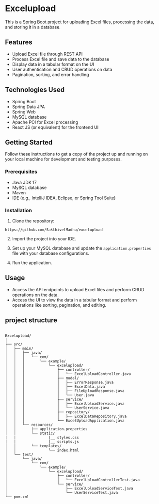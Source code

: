 # Excelupload

This is a Spring Boot project for uploading Excel files, processing the data, and storing it in a database.

## Features

- Upload Excel file through REST API
- Process Excel file and save data to the database
- Display data in a tabular format on the UI
- User authentication and CRUD operations on data
- Pagination, sorting, and error handling

## Technologies Used

- Spring Boot
- Spring Data JPA
- Spring Web
- MySQL database
- Apache POI for Excel processing
- React JS (or equivalent) for the frontend UI

## Getting Started

Follow these instructions to get a copy of the project up and running on your local machine for development and testing purposes.

### Prerequisites

- Java JDK 17
- MySQL database
- Maven
- IDE (e.g., IntelliJ IDEA, Eclipse, or Spring Tool Suite)

### Installation

1. Clone the repository:

```
https://github.com/SakthivelMadhu/excelupload
```

2. Import the project into your IDE.

3. Set up your MySQL database and update the `application.properties` file with your database configurations.

4. Run the application.

## Usage

- Access the API endpoints to upload Excel files and perform CRUD operations on the data.
- Access the UI to view the data in a tabular format and perform operations like sorting, pagination, and editing.

## project structure

```

Excelupload/
│
├── src/
│   ├── main/
│   │   ├── java/
│   │   │   └── com/
│   │   │       └── example/
│   │   │           └── excelupload/
│   │   │               ├── controller/
│   │   │               │   └── ExcelUploadController.java
│   │   │               ├── model/
│   │   │               │   ├── ErrorResponse.java
│   │   │               │   ├── ExcelData.java
│   │   │               │   ├── FileUploadResponse.java
│   │   │               │   └── User.java
│   │   │               ├── service/
│   │   │               │   ├── ExcelUploadService.java
│   │   │               │   └── UserService.java
│   │   │               ├── repository/
│   │   │               │   ├── ExcelDataRepository.java
│   │   │               └── ExcelUploadApplication.java
│   │   └── resources/
│   │       ├── application.properties
│   │       └── static/
|   |               |__ styles.css
|   |               |__ scripts.js
│   │       └── templates/
│   │               └── index.html
│   └── test/
│       └── java/
│           └── com/
│               └── example/
│                   └── excelupload/
│                       ├── controller/
│                       │   └── ExcelUploadControllerTest.java
│                       └── service/
│                           ├── ExcelUploadServiceTest.java
│                           └── UserServiceTest.java
└── pom.xml


```